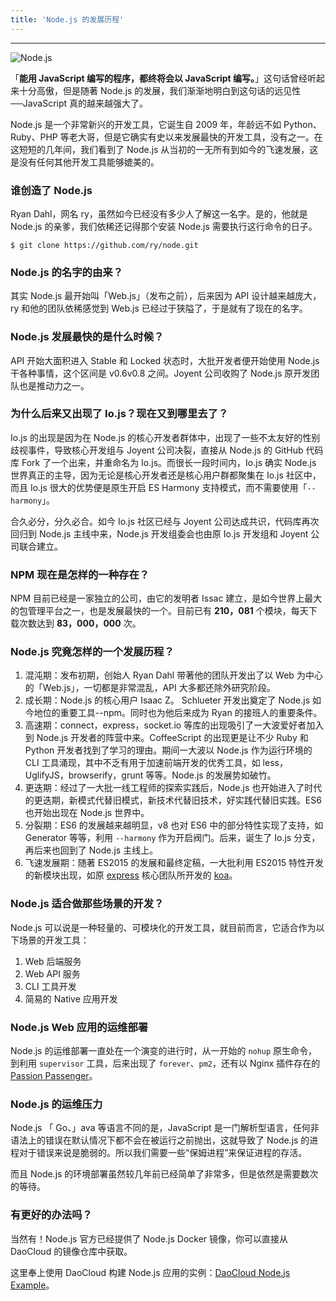 ```yaml
---
title: 'Node.js 的发展历程'
---
```


---

![Node.js](https://nodejs.org/static/images/logos/nodejs-2560x1440.png)

「**能用 JavaScript 编写的程序，都终将会以 JavaScript 编写。**」这句话曾经听起来十分高傲，但是随著 Node.js 的发展，我们渐渐地明白到这句话的远见性──JavaScript 真的越来越强大了。

Node.js 是一个非常新兴的开发工具，它诞生自 2009 年，年龄远不如 Python、Ruby、PHP 等老大哥，但是它确实有史以来发展最快的开发工具，没有之一。在这短短的几年间，我们看到了 Node.js 从当初的一无所有到如今的飞速发展，这是没有任何其他开发工具能够媲美的。

### 谁创造了 Node.js

Ryan Dahl，网名 ry，虽然如今已经没有多少人了解这一名字。是的，他就是 Node.js 的亲爹，我们依稀还记得那个安装 Node.js 需要执行这行命令的日子。

``` shell
$ git clone https://github.com/ry/node.git
```

### Node.js 的名字的由来？

其实 Node.js 最开始叫「Web.js」（发布之前），后来因为 API 设计越来越庞大，ry 和他的团队依稀感觉到 Web.js 已经过于狭隘了，于是就有了现在的名字。

### Node.js 发展最快的是什么时候？

API 开始大面积进入 Stable 和 Locked 状态时，大批开发者便开始使用 Node.js 干各种事情，这个区间是 v0.6v0.8 之间。Joyent 公司收购了 Node.js 原开发团队也是推动力之一。

### 为什么后来又出现了 Io.js？现在又到哪里去了？

Io.js 的出现是因为在 Node.js 的核心开发者群体中，出现了一些不太友好的性别歧视事件，导致核心开发组与 Joyent 公司决裂，直接从 Node.js 的 GitHub 代码库 Fork 了一个出来，并重命名为 Io.js。而很长一段时间内，Io.js 确实 Node.js 世界真正的主导，因为无论是核心开发者还是核心用户群都聚集在 Io.js 社区中，而且 Io.js 很大的优势便是原生开启 ES Harmony 支持模式，而不需要使用「`--harmony`」。

合久必分，分久必合。如今 Io.js 社区已经与 Joyent 公司达成共识，代码库再次回归到 Node.js 主线中来，Node.js 开发组委会也由原 Io.js 开发组和 Joyent 公司联合建立。

### NPM 现在是怎样的一种存在？

NPM 目前已经是一家独立的公司，由它的发明者 Issac 建立，是如今世界上最大的包管理平台之一，也是发展最快的一个。目前已有 **210，081** 个模块，每天下载次数达到 **83，000，000** 次。

### Node.js 究竟怎样的一个发展历程？

1. 混沌期：发布初期，创始人 Ryan Dahl 带著他的团队开发出了以 Web 为中心的「Web.js」，一切都是非常混乱，API 大多都还除外研究阶段。
2. 成长期：Node.js 的核心用户 Isaac Z。 Schlueter 开发出奠定了 Node.js 如今地位的重要工具--npm。同时也为他后来成为 Ryan 的接班人的重要条件。
3. 高速期：connect，express，socket.io 等库的出现吸引了一大波爱好者加入到 Node.js 开发者的阵营中来。CoffeeScript 的出现更是让不少 Ruby 和 Python 开发者找到了学习的理由。期间一大波以 Node.js 作为运行环境的 CLI 工具涌现，其中不乏有用于加速前端开发的优秀工具，如 less，UglifyJS，browserify，grunt 等等。Node.js 的发展势如破竹。
4. 更迭期：经过了一大批一线工程师的探索实践后，Node.js 也开始进入了时代的更迭期，新模式代替旧模式，新技术代替旧技术，好实践代替旧实践。ES6 也开始出现在 Node.js 世界中。
5. 分裂期：ES6 的发展越来越明显，v8 也对 ES6 中的部分特性实现了支持，如 Generator 等等，利用 `--harmony` 作为开启阀门。后来，诞生了 Io.js 分支，再后来也回到了 Node.js 主线上。
6. 飞速发展期：随著 ES2015 的发展和最终定稿，一大批利用 ES2015 特性开发的新模块出现，如原 [express](http://expressjs.com) 核心团队所开发的 [koa](http://koajs.com)。

### Node.js 适合做那些场景的开发？

Node.js 可以说是一种轻量的、可模块化的开发工具，就目前而言，它适合作为以下场景的开发工具：

1. Web 后端服务
2. Web API 服务
3. CLI 工具开发
4. 简易的 Native 应用开发

### Node.js Web 应用的运维部署

Node.js 的运维部署一直处在一个演变的进行时，从一开始的 `nohup` 原生命令，到利用 `supervisor` 工具，后来出现了 `forever`、`pm2`，还有以 Nginx 插件存在的 [Passion Passenger](https://www.phusionpassenger.com/)。

### Node.js 的运维压力

Node.js 「 Go、」ava 等语言不同的是，JavaScript 是一门解析型语言，任何非语法上的错误在默认情况下都不会在被运行之前抛出，这就导致了 Node.js 的进程对于错误来说是脆弱的。所以我们需要一些“保姆进程”来保证进程的存活。

而且 Node.js 的环境部署虽然较几年前已经简单了非常多，但是依然是需要数次的等待。

### 有更好的办法吗？

当然有！Node.js 官方已经提供了 Node.js Docker 镜像，你可以直接从 DaoCloud 的镜像仓库中获取。

这里奉上使用 DaoCloud 构建 Node.js 应用的实例：[DaoCloud Node.js Example](https://coding.net/u/iwillwen/p/daocloud-example-repo/git)。